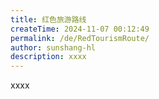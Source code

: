 ```yaml
---
title: 红色旅游路线
createTime: 2024-11-07 00:12:49
permalink: /de/RedTourismRoute/
author: sunshang-hl
description: xxxx
---
```


xxxx